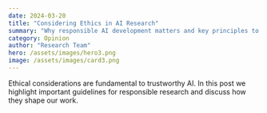 ```yaml
---
date: 2024-03-20
title: "Considering Ethics in AI Research"
summary: "Why responsible AI development matters and key principles to follow."
category: Opinion
author: "Research Team"
hero: /assets/images/hero3.png
image: /assets/images/card3.png
---
```


Ethical considerations are fundamental to trustworthy AI. In this post we highlight important guidelines for responsible research and discuss how they shape our work.

